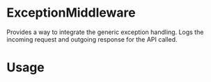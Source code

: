 # ExceptionMiddleware

Provides a way to integrate the generic exception handling. Logs the incoming request and outgoing response for the API called. 

# Usage
